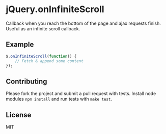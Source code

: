 # jQuery.onInfiniteScroll

Callback when you reach the bottom of the page and ajax requests finish. Useful as an infinite scroll callback.

## Example

````javascript
$.onInfiniteScroll(function() {
    // Fetch & append some content
});
````

## Contributing

Please fork the project and submit a pull request with tests. Install node modules `npm install` and run tests with `make test`.

## License

MIT